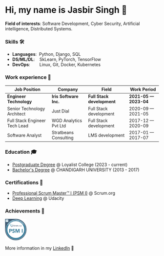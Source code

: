 # Hi, my name is Jasbir Singh 👋

**Field of interests**: Software Development, Cyber Security, Artificial intelligence, Distributed Systems. 

### Skills 🛠️
- **Languages**:&nbsp;                         Python, Django, SQL
- **DS/ML/DL**:  &nbsp;&nbsp;                  SkLearn, PyTorch, TensorFlow
- **DevOps**:    &nbsp;&nbsp;&nbsp;&nbsp;      Linux, Git, Docker, Kubernetes 

### Work experience 👔
| Job Position           | Company         | Field                         | Work Period       |
| ---------------------- | --------------- | ----------------------------- | ----------------- |
| **Engineer Technology** | **Iris Software Inc.** | **Full Stack development**  | **2021-05 — 2023-04** |
| Senior Technology Architect          | Just Dial     | Full Stack development         | 2020-09 — 2021-05 |
| Full Stack Engineer Tech Lead          | WGD Analytics Pvt Ltd     | Full Stack development | 2017-12 — 2020-09 |
| Software Analyst    | Stratbeans Consulting  | LMS development      | 2017-01 — 2017-07 |

### Education 🎓
- [Postgraduate Degree](https://github.com/jasbirnetwork) @ Loyalist College (2023 - current)
- [Bachelor's Degree](https://github.com/jasbirnetwork) @ CHANDIGARH UNIVERSITY (2013 - 2017)

### Certifications 📜
- [Professional Scrum Master™ I (PSM I)](https://www.credly.com/badges/0d81e0c9-7494-4bda-909c-87c0fb434e76/public_url) @ Scrum.org
- [Deep Learning](confirm.udacity.com/KNKXKFFQ) @ Udacity

### Achievements 🎯
<img src="psmi.png" style=" width:70px ; height:70px "  >
  
More information in my [LinkedIn](https://www.linkedin.com/in/jasbirnetwork/) 🚀
